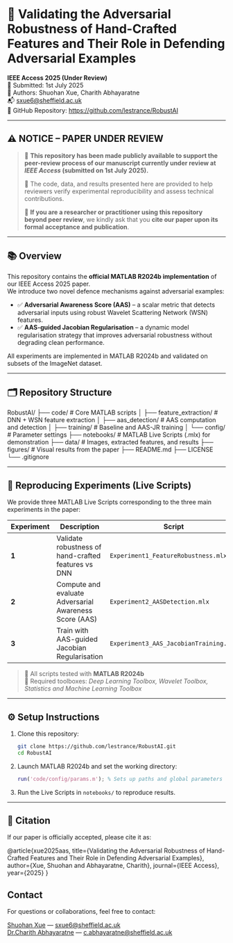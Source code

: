 # 📄 Validating the Adversarial Robustness of Hand-Crafted Features and Their Role in Defending Adversarial Examples

**IEEE Access 2025 (Under Review)**  
📅 Submitted: 1st July 2025  
🧠 Authors: Shuohan Xue, Charith Abhayaratne  
📬 [sxue6@sheffield.ac.uk](mailto:sxue6@sheffield.ac.uk)  
🔗 GitHub Repository: https://github.com/lestrance/RobustAI

---

## ⚠️ NOTICE – PAPER UNDER REVIEW

> 📢 **This repository has been made publicly available to support the peer-review process of our manuscript currently under review at _IEEE Access_ (submitted on 1st July 2025).**  
>  
> 🧪 The code, data, and results presented here are provided to help reviewers verify experimental reproducibility and assess technical contributions.  
>  
> 📌 **If you are a researcher or practitioner using this repository beyond peer review**, we kindly ask that you **cite our paper upon its formal acceptance and publication**.

---

## 📚 Overview

This repository contains the **official MATLAB R2024b implementation** of our IEEE Access 2025 paper.  
We introduce two novel defence mechanisms against adversarial examples:

- ✅ **Adversarial Awareness Score (AAS)** – a scalar metric that detects adversarial inputs using robust Wavelet Scattering Network (WSN) features.
- ✅ **AAS-guided Jacobian Regularisation** – a dynamic model regularisation strategy that improves adversarial robustness without degrading clean performance.

All experiments are implemented in MATLAB R2024b and validated on subsets of the ImageNet dataset.

---

## 🗂 Repository Structure

RobustAI/
├── code/ # Core MATLAB scripts
│ ├── feature_extraction/ # DNN + WSN feature extraction
│ ├── aas_detection/ # AAS computation and detection
│ ├── training/ # Baseline and AAS-JR training
│ └── config/ # Parameter settings
├── notebooks/ # MATLAB Live Scripts (.mlx) for demonstration
├── data/ # Images, extracted features, and results
├── figures/ # Visual results from the paper
├── README.md
├── LICENSE
└── .gitignore

---

## 🧪 Reproducing Experiments (Live Scripts)

We provide three MATLAB Live Scripts corresponding to the three main experiments in the paper:

| Experiment | Description | Script |
|-----------|-------------|--------|
| **1** | Validate robustness of hand-crafted features vs DNN | `Experiment1_FeatureRobustness.mlx` |
| **2** | Compute and evaluate Adversarial Awareness Score (AAS) | `Experiment2_AASDetection.mlx` |
| **3** | Train with AAS-guided Jacobian Regularisation | `Experiment3_AAS_JacobianTraining.mlx` |

> 🧭 All scripts tested with **MATLAB R2024b**  
> 🧰 Required toolboxes: *Deep Learning Toolbox, Wavelet Toolbox, Statistics and Machine Learning Toolbox*

---

## ⚙️ Setup Instructions

1. Clone this repository:
    ```bash
    git clone https://github.com/lestrance/RobustAI.git
    cd RobustAI
    ```

2. Launch MATLAB R2024b and set the working directory:
    ```matlab
    run('code/config/params.m'); % Sets up paths and global parameters
    ```

3. Run the Live Scripts in `notebooks/` to reproduce results.

---

## 📎 Citation

If our paper is officially accepted, please cite it as:

@article{xue2025aas,
  title={Validating the Adversarial Robustness of Hand-Crafted Features and Their Role in Defending Adversarial Examples},
  author={Xue, Shuohan and Abhayaratne, Charith},
  journal={IEEE Access},
  year={2025}
}


## Contact

For questions or collaborations, feel free to contact:

[Shuohan Xue](https://ieeexplore.ieee.org/author/37088931505) — sxue6@sheffield.ac.uk  
[Dr.Charith Abhayaratne](https://sheffield.ac.uk/eee/people/academic-staff/charith-abhayaratne) — c.abhayaratne@sheffield.ac.uk

